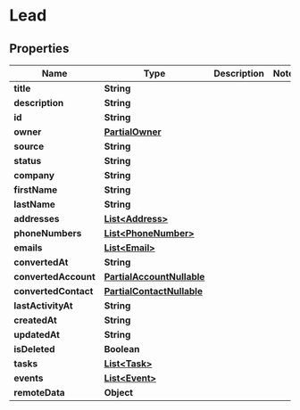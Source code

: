 

# Lead


## Properties

| Name | Type | Description | Notes |
|------------ | ------------- | ------------- | -------------|
|**title** | **String** |  |  |
|**description** | **String** |  |  |
|**id** | **String** |  |  |
|**owner** | [**PartialOwner**](PartialOwner.md) |  |  |
|**source** | **String** |  |  |
|**status** | **String** |  |  |
|**company** | **String** |  |  |
|**firstName** | **String** |  |  |
|**lastName** | **String** |  |  |
|**addresses** | [**List&lt;Address&gt;**](Address.md) |  |  |
|**phoneNumbers** | [**List&lt;PhoneNumber&gt;**](PhoneNumber.md) |  |  |
|**emails** | [**List&lt;Email&gt;**](Email.md) |  |  |
|**convertedAt** | **String** |  |  |
|**convertedAccount** | [**PartialAccountNullable**](PartialAccountNullable.md) |  |  |
|**convertedContact** | [**PartialContactNullable**](PartialContactNullable.md) |  |  |
|**lastActivityAt** | **String** |  |  |
|**createdAt** | **String** |  |  |
|**updatedAt** | **String** |  |  |
|**isDeleted** | **Boolean** |  |  |
|**tasks** | [**List&lt;Task&gt;**](Task.md) |  |  |
|**events** | [**List&lt;Event&gt;**](Event.md) |  |  |
|**remoteData** | **Object** |  |  |



